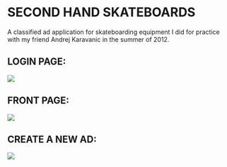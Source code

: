 <h1> SECOND HAND SKATEBOARDS </h1>
<p style="font-size:14px">A classified ad application for skateboarding equipment I did for practice with my friend Andrej Karavanic in the summer of 2012.</p>


<h2>LOGIN PAGE:</h2>
<img src="http://i.imgur.com/NN66Psh.png"></img>

<h2>FRONT PAGE:</h2>

<img src="http://i.imgur.com/oTugt5l.png"></img>

<h2>CREATE A NEW AD:</h2>

<img src="http://i.imgur.com/REbUvpH.png"></img>
